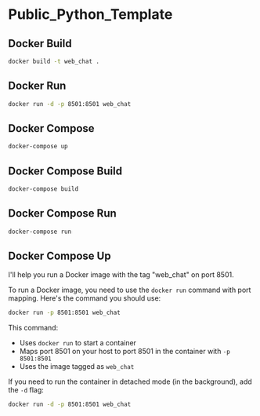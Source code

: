 # Public_Python_Template

## Docker Build

```bash
docker build -t web_chat .
```
## Docker Run

```bash
docker run -d -p 8501:8501 web_chat
```
## Docker Compose

```bash
docker-compose up
```
## Docker Compose Build

```bash
docker-compose build
```
## Docker Compose Run

```bash
docker-compose run
```
## Docker Compose Up


I'll help you run a Docker image with the tag "web_chat" on port 8501.

To run a Docker image, you need to use the `docker run` command with port mapping. Here's the command you should use:

```bash
docker run -p 8501:8501 web_chat
```

This command:
- Uses `docker run` to start a container
- Maps port 8501 on your host to port 8501 in the container with `-p 8501:8501`
- Uses the image tagged as `web_chat`

If you need to run the container in detached mode (in the background), add the `-d` flag:

```bash
docker run -d -p 8501:8501 web_chat
```
